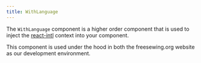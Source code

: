 ```yaml
---
title: WithLanguage
---
```


The `WithLanguage` component is a higher order component that is used to inject the [react-intl](https://github.com/formatjs/react-intl) context into your component.

This component is used under the hood in both the freesewing.org website as our development environment.

